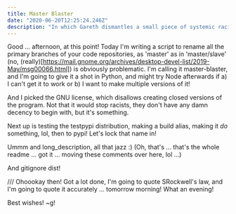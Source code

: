 ```yaml
---
title: Master Blaster
date: "2020-06-20T12:25:24.246Z"
description: "In which Gareth dismantles a small piece of systemic racism!"
---
```


Good ... afternoon, at this point! Today I'm writing a script to rename all the primary branches of your code repositories, as 'master' as in 'master/slave' (no, (really)[https://mail.gnome.org/archives/desktop-devel-list/2019-May/msg00066.html]) is obviously problematic. I'm calling it master-blaster, and I'm going to give it a shot in Python, and might try Node afterwards if a) I can't get it to work or b) I want to make multiple versions of it!

And I picked the GNU license, which disallows creating closed versions of the program. Not that it would stop racists, they don't have any damn decency to begin with, but it's something.

Next up is testing the testpypi distribution, making a build alias, making it _do_ something, lol, then to pypi! Let's lock that name in!

Ummm and long_description, all that jazz :) (Oh, that's ... that's the whole readme ... got it ... moving these comments over here, lol ...)

And gitignore dist!

/// Ohoookay then! Got a lot done, I'm going to quote SRockwell's law, and I'm going to quote it accurately ... tomorrow morning! What an evening!

Best wishes!
~g!
